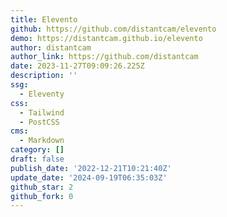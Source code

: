 ```yaml
---
title: Elevento
github: https://github.com/distantcam/elevento
demo: https://distantcam.github.io/elevento
author: distantcam
author_link: https://github.com/distantcam
date: 2023-11-27T09:09:26.225Z
description: ''
ssg:
  - Eleventy
css:
  - Tailwind
  - PostCSS
cms:
  - Markdown
category: []
draft: false
publish_date: '2022-12-21T10:21:40Z'
update_date: '2024-09-19T06:35:03Z'
github_star: 2
github_fork: 0
---
```

